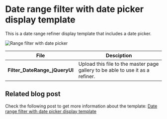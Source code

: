Date range filter with date picker display template
================

This is a date range refiner display template that includes a date picker.

![Range filter with date picker](http://i2.wp.com/www.eliostruyf.com/wp-content/uploads/2015/01/012815_0945_Daterangefi2.png?resize=265%2C283)

File | Desciption
--- | ---
__Filter_DateRange_jQueryUI__ | Upload this file to the master page gallery to be able to use it as a refiner.

Related blog post
-------
Check the following post to get more information about the template: [Date range filter with date picker display template](http://www.eliostruyf.com/date-range-filter-date-picker-display-template/)

